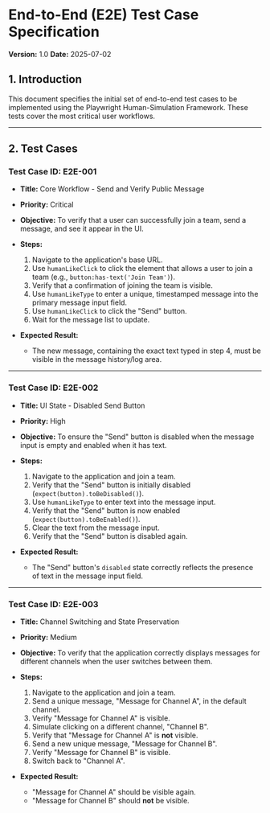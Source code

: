 # End-to-End (E2E) Test Case Specification

**Version:** 1.0
**Date:** 2025-07-02

## 1. Introduction

This document specifies the initial set of end-to-end test cases to be implemented using the Playwright Human-Simulation Framework. These tests cover the most critical user workflows.

---

## 2. Test Cases

### **Test Case ID: E2E-001**

- **Title:** Core Workflow - Send and Verify Public Message
- **Priority:** Critical
- **Objective:** To verify that a user can successfully join a team, send a message, and see it appear in the UI.

- **Steps:**
  1. Navigate to the application's base URL.
  2. Use `humanLikeClick` to click the element that allows a user to join a team (e.g., `button:has-text('Join Team')`).
  3. Verify that a confirmation of joining the team is visible.
  4. Use `humanLikeType` to enter a unique, timestamped message into the primary message input field.
  5. Use `humanLikeClick` to click the "Send" button.
  6. Wait for the message list to update.

- **Expected Result:**
  - The new message, containing the exact text typed in step 4, must be visible in the message history/log area.

---

### **Test Case ID: E2E-002**

- **Title:** UI State - Disabled Send Button
- **Priority:** High
- **Objective:** To ensure the "Send" button is disabled when the message input is empty and enabled when it has text.

- **Steps:**
  1. Navigate to the application and join a team.
  2. Verify that the "Send" button is initially disabled (`expect(button).toBeDisabled()`).
  3. Use `humanLikeType` to enter text into the message input.
  4. Verify that the "Send" button is now enabled (`expect(button).toBeEnabled()`).
  5. Clear the text from the message input.
  6. Verify that the "Send" button is disabled again.

- **Expected Result:**
  - The "Send" button's `disabled` state correctly reflects the presence of text in the message input field.

---

### **Test Case ID: E2E-003**

- **Title:** Channel Switching and State Preservation
- **Priority:** Medium
- **Objective:** To verify that the application correctly displays messages for different channels when the user switches between them.

- **Steps:**
  1. Navigate to the application and join a team.
  2. Send a unique message, "Message for Channel A", in the default channel.
  3. Verify "Message for Channel A" is visible.
  4. Simulate clicking on a different channel, "Channel B".
  5. Verify that "Message for Channel A" is **not** visible.
  6. Send a new unique message, "Message for Channel B".
  7. Verify "Message for Channel B" is visible.
  8. Switch back to "Channel A".

- **Expected Result:**
  - "Message for Channel A" should be visible again.
  - "Message for Channel B" should **not** be visible.
